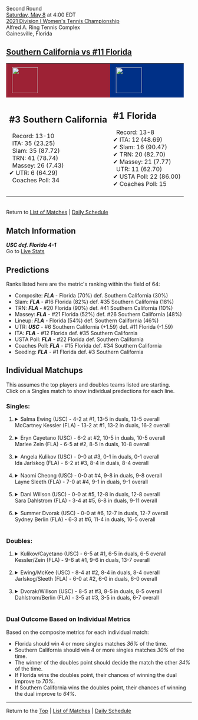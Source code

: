 Second Round[](#top)<a name="top"></a>  
[Saturday, May 8](../../schedule.md#05-08) at 4:00 EDT  
[2021 Division I Women's Tennis Championship](../index.md)  
Alfred A. Ring Tennis Complex  
Gainesville, Florida  
## [Southern California vs #11 Florida](https://www.ncaa.com/game/5833689)  

<table><tr style="background-color: #d9d9d9 !important"><td style="background-color: #9D2235 !important"><img src="https://www.ncaa.com/sites/default/files/images/logos/schools/s/southern-california.70.png" width="70" height="70" style="padding: 8px;" /></td><td style="background-color: #003087 !important"><img src="https://www.ncaa.com/sites/default/files/images/logos/schools/f/florida.70.png" width="70" height="70" style="padding: 8px;" /></td></tr><tr>
<td>  

<h2>#3 Southern California</h2>  
&nbsp; Record: 13-10<br>  
&nbsp; ITA: 35 (23.25)<br>  
&nbsp; Slam: 35 (87.72)<br>  
&nbsp; TRN: 41 (78.74)<br>  
&nbsp; Massey: 26 (7.43)<br>  
&#10004; UTR: 6 (64.29)<br>  
&nbsp; Coaches Poll: 34<br>  
<br>  

</td>
<td>  

<h2>#1 Florida</h2>  
&nbsp; Record: 13-8<br>  
&#10004; ITA: 12 (48.69)<br>  
&#10004; Slam: 16 (90.47)<br>  
&#10004; TRN: 20 (82.70)<br>  
&#10004; Massey: 21 (7.77)<br>  
&nbsp; UTR: 11 (62.70)<br>  
&#10004; USTA Poll: 22 (86.00)<br>  
&#10004; Coaches Poll: 15<br>  
<br>  

</td>
</tr></table>  


<br>Return to [List of Matches](../index.md) &#124; [Daily Schedule](../../schedule.md#05-08)

## Match Information  
***USC def. Florida 4-1***  
Go to [Live Stats](https://sidearmstats.com/florida/wten/)  

## Predictions  

Ranks listed here are the metric's ranking within the field of 64:  
- Composite: ***FLA*** - Florida (70%) def. Southern California (30%)  
- Slam: ***FLA*** - #16 Florida (82%) def. #35 Southern California (18%)  
- TRN: ***FLA*** - #20 Florida (90%) def. #41 Southern California (10%)  
- Massey: ***FLA*** - #21 Florida (52%) def. #26 Southern California (48%)  
- Lineup: ***FLA*** - Florida (54%) def. Southern California (46%)  
- UTR: ***USC*** - #6 Southern California (+1.59) def. #11 Florida (-1.59)  
- ITA: ***FLA*** - #12 Florida def. #35 Southern California  
- USTA Poll: ***FLA*** - #22 Florida def. Southern California  
- Coaches Poll: ***FLA*** - #15 Florida def. #34 Southern California  
- Seeding: ***FLA*** - #1 Florida def. #3 Southern California  

## Individual Matchups  
This assumes the top players and doubles teams listed are starting.  
Click on a Singles match to show individual predections for each line.  

### Singles:  

<ol>
<li><details>
<summary markdown="span">Salma Ewing (USC) - 4-2 at #1, 13-5 in duals, 13-5 overall<br>McCartney Kessler (FLA) - 13-2 at #1, 13-2 in duals, 16-2 overall</summary>
<h4>Predictions</h4><ul>
<li>Composite: <b><i>FLA</i></b> - Kessler (77%) def. Ewing (23%)</li>  
<li>Slam: <b><i>FLA</i></b> - Kessler (86%) def. Ewing (14%)</li>  
<li>TRN: <b><i>FLA</i></b> - Kessler (73%) def. Ewing (27%)</li>  
<li>Massey: <b><i>FLA</i></b> - Kessler (80%) def. Ewing (20%)</li>  
<li>UTR: <b><i>FLA</i></b> - Kessler (70%) def. Ewing (30%)</li>  
<li>ITA: <b><i>FLA</i></b> - Kessler (45.58) def. Ewing (14.56)</li>  
</ul>
</details>&nbsp;</li>
<li><details>
<summary markdown="span">Eryn Cayetano (USC) - 6-2 at #2, 10-5 in duals, 10-5 overall<br>Marlee Zein (FLA) - 6-5 at #2, 8-5 in duals, 10-8 overall</summary>
<h4>Predictions</h4><ul>
<li>Composite: <b><i>USC</i></b> - Cayetano (77%) def. Zein (23%)</li>  
<li>Slam: <b><i>USC</i></b> - Cayetano (75%) def. Zein (25%)</li>  
<li>TRN: <b><i>USC</i></b> - Cayetano (80%) def. Zein (20%)</li>  
<li>Massey: <b><i>USC</i></b> - Cayetano (66%) def. Zein (34%)</li>  
<li>UTR: <b><i>USC</i></b> - Cayetano (88%) def. Zein (12%)</li>  
<li>ITA: <b><i>FLA</i></b> - Zein (8.25) def. Cayetano (5.85)</li>  
</ul>
</details>&nbsp;</li>
<li><details>
<summary markdown="span">Angela Kulikov (USC) - 0-0 at #3, 0-1 in duals, 0-1 overall<br>Ida Jarlskog (FLA) - 6-2 at #3, 8-4 in duals, 8-4 overall</summary>
<h4>Predictions</h4><ul>
<li>Composite: <b><i>FLA</i></b> - Jarlskog (51%) def. Kulikov (49%)</li>  
<li>Slam: <b><i>FLA</i></b> - Jarlskog (69%) def. Kulikov (31%)</li>  
<li>TRN: <b><i>FLA</i></b> - Jarlskog (90%) def. Kulikov (10%)</li>  
<li>Massey: <b><i>USC</i></b> - Kulikov (76%) def. Jarlskog (24%)</li>  
<li>UTR: <b><i>USC</i></b> - Kulikov (77%) def. Jarlskog (23%)</li>  
<li>ITA: <b><i>USC</i></b> - # Kulikov def. Jarlskog (5.66)</li>  
</ul>
</details>&nbsp;</li>
<li><details>
<summary markdown="span">Naomi Cheong (USC) - 0-0 at #4, 9-8 in duals, 9-8 overall<br>Layne Sleeth (FLA) - 7-0 at #4, 9-1 in duals, 9-1 overall</summary>
<h4>Predictions</h4><ul>
<li>Composite: <b><i>FLA</i></b> - Sleeth (61%) def. Cheong (39%)</li>  
<li>Slam: <b><i>USC</i></b> - Cheong (60%) def. Sleeth (40%)</li>  
<li>TRN: <b><i>FLA</i></b> - Sleeth (51%) def. Cheong (49%)</li>  
<li>Massey: <b><i>FLA</i></b> - Sleeth (74%) def. Cheong (26%)</li>  
<li>UTR: <b><i>FLA</i></b> - Sleeth (78%) def. Cheong (22%)</li>  
<li>ITA: <b><i>FLA</i></b> - Sleeth (7.72) def. Cheong (4.19)</li>  
</ul>
</details>&nbsp;</li>
<li><details>
<summary markdown="span">Dani Willson (USC) - 0-0 at #5, 12-8 in duals, 12-8 overall<br>Sara Dahlstrom (FLA) - 3-4 at #5, 6-8 in duals, 9-11 overall</summary>
<h4>Predictions</h4><ul>
<li>Composite: <b><i>USC</i></b> - Willson (70%) def. Dahlstrom (30%)</li>  
<li>Slam: <b><i>USC</i></b> - Willson (68%) def. Dahlstrom (32%)</li>  
<li>TRN: <b><i>USC</i></b> - Willson (77%) def. Dahlstrom (23%)</li>  
<li>Massey: <b><i>USC</i></b> - Willson (67%) def. Dahlstrom (33%)</li>  
<li>UTR: <b><i>USC</i></b> - Willson (68%) def. Dahlstrom (32%)</li>  
<li>ITA: <b><i>FLA</i></b> - Dahlstrom (3.40) def. Willson (1.74)</li>  
</ul>
</details>&nbsp;</li>
<li><details>
<summary markdown="span">Summer Dvorak (USC) - 0-0 at #6, 12-7 in duals, 12-7 overall<br>Sydney Berlin (FLA) - 6-3 at #6, 11-4 in duals, 16-5 overall</summary>
<h4>Predictions</h4><ul>
<li>Composite: <b><i>FLA</i></b> - Berlin (67%) def. Dvorak (33%)</li>  
<li>Slam: <b><i>FLA</i></b> - Berlin (63%) def. Dvorak (37%)</li>  
<li>TRN: <b><i>FLA</i></b> - Berlin (66%) def. Dvorak (34%)</li>  
<li>Massey: <b><i>FLA</i></b> - Berlin (66%) def. Dvorak (34%)</li>  
<li>UTR: <b><i>FLA</i></b> - Berlin (75%) def. Dvorak (25%)</li>  
<li>ITA: <b><i>FLA</i></b> - Berlin (2.47) def. Dvorak (1.85)</li>  
</ul>
</details>&nbsp;</li>
</ol>

### Doubles:  

<ol>
<li><details>
<summary markdown="span">Kulikov/Cayetano (USC) - 6-5 at #1, 6-5 in duals, 6-5 overall<br>Kessler/Zein (FLA) - 9-6 at #1, 9-6 in duals, 13-7 overall</summary>
<br>Sorry, we don't have any metrics for this match
</details>&nbsp;</li>
<li><details>
<summary markdown="span">Ewing/McKee (USC) - 8-4 at #2, 8-4 in duals, 8-4 overall<br>Jarlskog/Sleeth (FLA) - 6-0 at #2, 6-0 in duals, 6-0 overall</summary>
<br>Sorry, we don't have any metrics for this match
</details>&nbsp;</li>
<li><details>
<summary markdown="span">Dvorak/Willson (USC) - 8-5 at #3, 8-5 in duals, 8-5 overall<br>Dahlstrom/Berlin (FLA) - 3-5 at #3, 3-5 in duals, 6-7 overall</summary>
<br>Sorry, we don't have any metrics for this match
</details>&nbsp;</li>
</ol>

### Dual Outcome Based on Individual Metrics  
  
Based on the composite metrics for each individual match:  
- Florida should win 4 or more singles matches *36%* of the time.  
- Southern California should win 4 or more singles matches *30%* of the time.  
- The winner of the doubles point should decide the match the other *34%* of the time.  
- If Florida wins the doubles point, their chances of winning the dual improve to *70%*.  
- If Southern California wins the doubles point, their chances of winning the dual improve to *64%*.  
  
------

Return to the [Top](#top) &#124; [List of Matches](../index.md) &#124; [Daily Schedule](../../schedule.md#05-08)  
